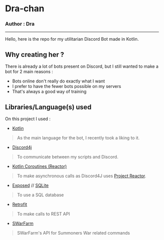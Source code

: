 # Dra-chan

### Author : Dra

---

Hello, here is the repo for my utilitarian Discord Bot made in Kotlin.

## Why creating her ?

There is already a lot of bots present on Discord, but I still wanted
to make a bot for 2 main reasons :

- Bots online don't really do exactly what I want
- I prefer to have the fewer bots possible on my servers
- That's always a good way of training

## Libraries/Language(s) used

On this project I used :
- [Kotlin](https://kotlinlang.org/)
> As the main language for the bot, I recently took a liking to it.
- [Discord4j](https://github.com/Discord4J/Discord4J)
> To communicate between my scripts and Discord.
- [Kotlin Coroutines (Reactor)](https://github.com/Kotlin/kotlinx.coroutines/tree/master/reactive/kotlinx-coroutines-reactor)
> To make asynchronous calls as Discord4J uses [Project Reactor](https://projectreactor.io/).
- [Exposed](https://github.com/JetBrains/Exposed) // [SQLite](https://sqlite.org/index.html)
> To use a SQL database
- [Retrofit](https://square.github.io/retrofit/)
> To make calls to REST API
- [SWarFarm](https://swarfarm.com/api/v2/)
> SWarFarm's API for Summoners War related commands